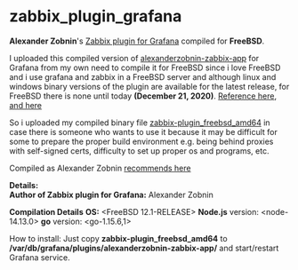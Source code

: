 # zabbix_plugin_grafana
**Alexander Zobnin**'s [Zabbix plugin for Grafana](https://grafana.com/grafana/plugins/alexanderzobnin-zabbix-app) compiled for **FreeBSD**.

I uploaded this compiled version of [alexanderzobnin-zabbix-app](https://github.com/alexanderzobnin/grafana-zabbix-app) for Grafana from my own need to compile it for FreeBSD since i love FreeBSD and i use grafana and zabbix in a FreeBSD server and although linux and windows binary versions of the plugin are available for the latest release, for FreeBSD there is none until today **(December 21, 2020)**.
[Reference here](https://github.com/alexanderzobnin/grafana-zabbix/issues/1022), [and here](https://github.com/alexanderzobnin/grafana-zabbix/issues/1054#issuecomment-706676252)

So i uploaded my compiled binary file [zabbix-plugin_freebsd_amd64](https://github.com/a0rat0s/zabbix_plugin_grafana/releases/latest) in case there is someone who wants to use it because it may be difficult for some to prepare the proper build environment e.g. being behind proxies with self-signed certs, difficulty to set up proper os and programs, etc.

Compiled as Alexander Zobnin [recommends here](https://github.com/alexanderzobnin/grafana-zabbix/issues/1022#issuecomment-682366412)

**Details:**<br>
**Author of Zabbix plugin for Grafana:** Alexander Zobnin

**Compilation Details**
**OS:** <FreeBSD 12.1-RELEASE>
**Node.js** version: <node-14.13.0>
**go** version: <go-1.15.6,1>

How to install:
Just copy **zabbix-plugin_freebsd_amd64** to **/var/db/grafana/plugins/alexanderzobnin-zabbix-app/** and start/restart Grafana service.
